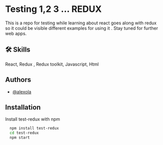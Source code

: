 # Testing 1,2 3 ... REDUX

This is a repo for testing while learning about react goes along with redux so it could be visible different examples for using it . Stay tuned for further web apps.


## 🛠 Skills
React, Redux , Redux toolkit, Javascript, Html


## Authors

- [@alexola](https://github.com/alexola)


## Installation

Install test-redux with npm

```bash
  npm install test-redux
  cd test-redux
  npm start
```